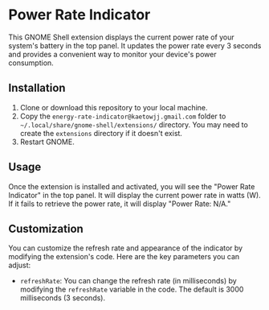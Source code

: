 ﻿
# Power Rate Indicator

This GNOME Shell extension displays the current power rate of your system's battery in the top panel. It updates the power rate every 3 seconds and provides a convenient way to monitor your device's power consumption.

## Installation

1.  Clone or download this repository to your local machine.
2.  Copy the `energy-rate-indicator@kaetowjj.gmail.com` folder to `~/.local/share/gnome-shell/extensions/` directory. You may need to create the `extensions` directory if it doesn't exist.
3.  Restart GNOME.

## Usage

Once the extension is installed and activated, you will see the "Power Rate Indicator" in the top panel. It will display the current power rate in watts (W). If it fails to retrieve the power rate, it will display "Power Rate: N/A."

## Customization

You can customize the refresh rate and appearance of the indicator by modifying the extension's code. Here are the key parameters you can adjust:

-   `refreshRate`: You can change the refresh rate (in milliseconds) by modifying the `refreshRate` variable in the code. The default is 3000 milliseconds (3 seconds).
    
